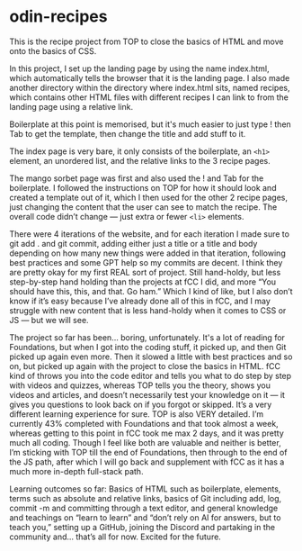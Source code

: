 # odin-recipes

This is the recipe project from TOP to close the basics of HTML and move onto the basics of CSS.

In this project, I set up the landing page by using the name index.html, which automatically tells the browser that it is the landing page.
I also made another directory within the directory where index.html sits, named recipes, which contains other HTML files with different recipes I can link to from the landing page using a relative link.

Boilerplate at this point is memorised, but it's much easier to just type ! then Tab to get the template, then change the title and add stuff to it.

The index page is very bare, it only consists of the boilerplate, an `<h1>` element, an unordered list, and the relative links to the 3 recipe pages.

The mango sorbet page was first and also used the ! and Tab for the boilerplate. I followed the instructions on TOP for how it should look and created a template out of it, which I then used for the other 2 recipe pages, just changing the content that the user can see to match the recipe. The overall code didn’t change — just extra or fewer `<li>` elements.

There were 4 iterations of the website, and for each iteration I made sure to git add . and git commit, adding either just a title or a title and body depending on how many new things were added in that iteration, following best practices and some GPT help so my commits are decent. I think they are pretty okay for my first REAL sort of project. Still hand-holdy, but less step-by-step hand holding than the projects at fCC I did, and more “You should have this, this, and that. Go ham.” Which I kind of like, but I also don’t know if it’s easy because I’ve already done all of this in fCC, and I may struggle with new content that is less hand-holdy when it comes to CSS or JS — but we will see.

The project so far has been... boring, unfortunately. It's a lot of reading for Foundations, but when I got into the coding stuff, it picked up, and then Git picked up again even more. Then it slowed a little with best practices and so on, but picked up again with the project to close the basics in HTML. fCC kind of throws you into the code editor and tells you what to do step by step with videos and quizzes, whereas TOP tells you the theory, shows you videos and articles, and doesn’t necessarily test your knowledge on it — it gives you questions to look back on if you forgot or skipped. It’s a very different learning experience for sure. TOP is also VERY detailed. I’m currently 43% completed with Foundations and that took almost a week, whereas getting to this point in fCC took me max 2 days, and it was pretty much all coding. Though I feel like both are valuable and neither is better, I’m sticking with TOP till the end of Foundations, then through to the end of the JS path, after which I will go back and supplement with fCC as it has a much more in-depth full-stack path.

Learning outcomes so far:
Basics of HTML such as boilerplate, elements, terms such as absolute and relative links, basics of Git including add, log, commit -m and committing through a text editor, and general knowledge and teachings on “learn to learn” and “don’t rely on AI for answers, but to teach you,” setting up a GitHub, joining the Discord and partaking in the community and... that’s all for now. Excited for the future.